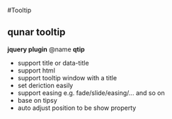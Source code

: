 #Tooltip
## qunar tooltip
**jquery plugin**
@name  **qtip**

- support title or data-title
- support html
- support tooltip window with a title
- set deriction easily
- support easing e.g. fade/slide/easing/... and so on
- base on tipsy
- auto adjust position to be show property
